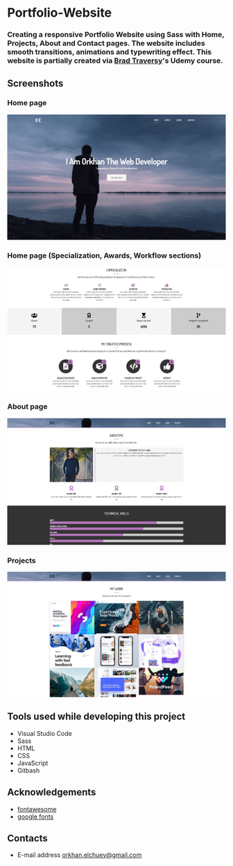 # Portfolio-Website
### Creating a responsive Portfolio Website using Sass with Home, Projects, About and Contact pages. The website includes smooth transitions, animations and typewriting effect. This website is partially created via [Brad Traversy](https://www.udemy.com/course/modern-html-css-from-the-beginning/)'s Udemy course.

## Screenshots 

### Home page 
![](dist/img/README_img/Home.JPG)


### Home page (Specialization, Awards, Workflow sections)
![](dist/img/README_img/HomeSect2.JPG)


### About page 
![](dist/img/README_img/About.JPG)


### Projects
![](dist/img/README_img/Projects.JPG)


## Tools used while developing this project
- Visual Studio Code
- Sass
- HTML
- CSS
- JavaScript
- Gitbash

## Acknowledgements
- [fontawesome](https://fontawesome.com/)
- [google fonts](https://fonts.google.com/)

## Contacts 
- E-mail address orkhan.elchuev@gmail.com

